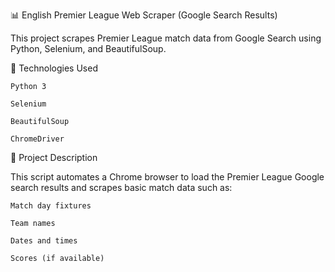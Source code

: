 📊 English Premier League Web Scraper (Google Search Results)

This project scrapes Premier League match data from Google Search using Python, Selenium, and BeautifulSoup.

🧰 Technologies Used

    Python 3
    
    Selenium
    
    BeautifulSoup
    
    ChromeDriver

📌 Project Description

This script automates a Chrome browser to load the Premier League Google search results and scrapes basic match data such as:
    
    Match day fixtures
    
    Team names
    
    Dates and times
    
    Scores (if available)
  
